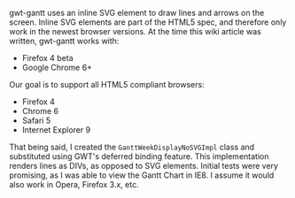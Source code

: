 gwt-gantt uses an inline SVG element to draw lines and arrows on the screen. Inline SVG elements are part of the HTML5 spec, and therefore only work in the newest browser versions. At the time this wiki article was written, gwt-gantt works with:
  * Firefox 4 beta
  * Google Chrome 6+

Our goal is to support all HTML5 compliant browsers:
  * Firefox 4
  * Chrome 6
  * Safari 5
  * Internet Explorer 9


That being said, I created the `GanttWeekDisplayNoSVGImpl` class and substituted using GWT's deferred binding feature. This implementation renders lines as DIVs, as opposed to SVG elements. Initial tests were very promising, as I was able to view the Gantt Chart in IE8. I assume it would also work in Opera, Firefox 3.x, etc.